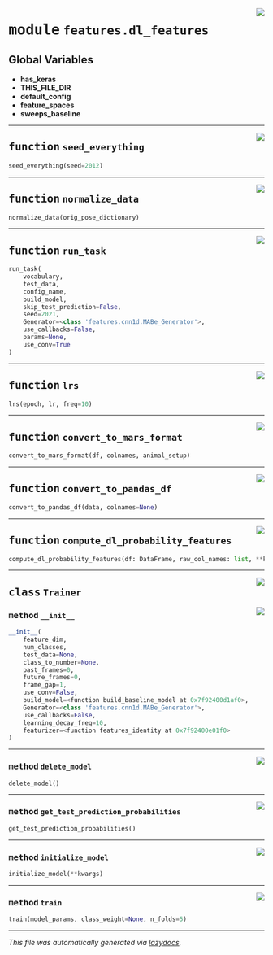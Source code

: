 <!-- markdownlint-disable -->

<a href="https://github.com/benlansdell/ethome/blob/master/ethome/features/dl_features.py#L0"><img align="right" style="float:right;" src="https://img.shields.io/badge/-source-cccccc?style=flat-square"></a>

# <kbd>module</kbd> `features.dl_features`




**Global Variables**
---------------
- **has_keras**
- **THIS_FILE_DIR**
- **default_config**
- **feature_spaces**
- **sweeps_baseline**

---

<a href="https://github.com/benlansdell/ethome/blob/master/ethome/features/dl_features.py#L61"><img align="right" style="float:right;" src="https://img.shields.io/badge/-source-cccccc?style=flat-square"></a>

## <kbd>function</kbd> `seed_everything`

```python
seed_everything(seed=2012)
```






---

<a href="https://github.com/benlansdell/ethome/blob/master/ethome/features/dl_features.py#L183"><img align="right" style="float:right;" src="https://img.shields.io/badge/-source-cccccc?style=flat-square"></a>

## <kbd>function</kbd> `normalize_data`

```python
normalize_data(orig_pose_dictionary)
```






---

<a href="https://github.com/benlansdell/ethome/blob/master/ethome/features/dl_features.py#L193"><img align="right" style="float:right;" src="https://img.shields.io/badge/-source-cccccc?style=flat-square"></a>

## <kbd>function</kbd> `run_task`

```python
run_task(
    vocabulary,
    test_data,
    config_name,
    build_model,
    skip_test_prediction=False,
    seed=2021,
    Generator=<class 'features.cnn1d.MABe_Generator'>,
    use_callbacks=False,
    params=None,
    use_conv=True
)
```






---

<a href="https://github.com/benlansdell/ethome/blob/master/ethome/features/dl_features.py#L259"><img align="right" style="float:right;" src="https://img.shields.io/badge/-source-cccccc?style=flat-square"></a>

## <kbd>function</kbd> `lrs`

```python
lrs(epoch, lr, freq=10)
```






---

<a href="https://github.com/benlansdell/ethome/blob/master/ethome/features/dl_features.py#L264"><img align="right" style="float:right;" src="https://img.shields.io/badge/-source-cccccc?style=flat-square"></a>

## <kbd>function</kbd> `convert_to_mars_format`

```python
convert_to_mars_format(df, colnames, animal_setup)
```






---

<a href="https://github.com/benlansdell/ethome/blob/master/ethome/features/dl_features.py#L277"><img align="right" style="float:right;" src="https://img.shields.io/badge/-source-cccccc?style=flat-square"></a>

## <kbd>function</kbd> `convert_to_pandas_df`

```python
convert_to_pandas_df(data, colnames=None)
```






---

<a href="https://github.com/benlansdell/ethome/blob/master/ethome/features/dl_features.py#L285"><img align="right" style="float:right;" src="https://img.shields.io/badge/-source-cccccc?style=flat-square"></a>

## <kbd>function</kbd> `compute_dl_probability_features`

```python
compute_dl_probability_features(df: DataFrame, raw_col_names: list, **kwargs)
```






---

<a href="https://github.com/benlansdell/ethome/blob/master/ethome/features/dl_features.py#L69"><img align="right" style="float:right;" src="https://img.shields.io/badge/-source-cccccc?style=flat-square"></a>

## <kbd>class</kbd> `Trainer`




<a href="https://github.com/benlansdell/ethome/blob/master/ethome/features/dl_features.py#L70"><img align="right" style="float:right;" src="https://img.shields.io/badge/-source-cccccc?style=flat-square"></a>

### <kbd>method</kbd> `__init__`

```python
__init__(
    feature_dim,
    num_classes,
    test_data=None,
    class_to_number=None,
    past_frames=0,
    future_frames=0,
    frame_gap=1,
    use_conv=False,
    build_model=<function build_baseline_model at 0x7f92400d1af0>,
    Generator=<class 'features.cnn1d.MABe_Generator'>,
    use_callbacks=False,
    learning_decay_freq=10,
    featurizer=<function features_identity at 0x7f92400e01f0>
)
```








---

<a href="https://github.com/benlansdell/ethome/blob/master/ethome/features/dl_features.py#L116"><img align="right" style="float:right;" src="https://img.shields.io/badge/-source-cccccc?style=flat-square"></a>

### <kbd>method</kbd> `delete_model`

```python
delete_model()
```





---

<a href="https://github.com/benlansdell/ethome/blob/master/ethome/features/dl_features.py#L166"><img align="right" style="float:right;" src="https://img.shields.io/badge/-source-cccccc?style=flat-square"></a>

### <kbd>method</kbd> `get_test_prediction_probabilities`

```python
get_test_prediction_probabilities()
```





---

<a href="https://github.com/benlansdell/ethome/blob/master/ethome/features/dl_features.py#L119"><img align="right" style="float:right;" src="https://img.shields.io/badge/-source-cccccc?style=flat-square"></a>

### <kbd>method</kbd> `initialize_model`

```python
initialize_model(**kwargs)
```





---

<a href="https://github.com/benlansdell/ethome/blob/master/ethome/features/dl_features.py#L126"><img align="right" style="float:right;" src="https://img.shields.io/badge/-source-cccccc?style=flat-square"></a>

### <kbd>method</kbd> `train`

```python
train(model_params, class_weight=None, n_folds=5)
```








---

_This file was automatically generated via [lazydocs](https://github.com/ml-tooling/lazydocs)._
